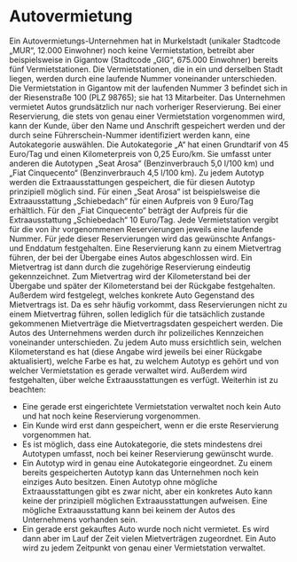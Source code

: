 # Autovermietung

Ein Autovermietungs-Unternehmen hat in Murkelstadt (unikaler Stadtcode „MUR“, 12.000 Einwohner) noch keine Vermietstation, betreibt aber beispielsweise in Gigantow (Stadtcode „GIG“, 675.000 Einwohner) bereits fünf Vermietstationen. Die Vermietstationen, die in ein und derselben Stadt liegen, werden durch eine laufende Nummer voneinander unterschieden. Die Vermietstation in Gigantow mit der laufenden Nummer 3 befindet sich in der Riesenstraße 100 (PLZ 98765); sie hat 13 Mitarbeiter. Das Unternehmen vermietet Autos grundsätzlich nur nach vorheriger Reservierung. Bei einer Reservierung, die stets von genau einer Vermietstation vorgenommen wird, kann der Kunde, über den Name und Anschrift gespeichert werden und der durch seine Führerschein-Nummer identifiziert werden kann, eine Autokategorie auswählen. Die Autokategorie „A“ hat einen Grundtarif von 45 Euro/Tag und einen Kilometerpreis von 0,25 Euro/km. Sie umfasst unter anderen die Autotypen „Seat Arosa“ (Benzinverbrauch 5,0 l/100 km) und „Fiat Cinquecento“ (Benzinverbrauch 4,5 l/100 km). Zu jedem Autotyp werden die Extraausstattungen gespeichert, die für diesen Autotyp prinzipiell möglich sind. Für einen „Seat Arosa“ ist beispielsweise die Extraausstattung „Schiebedach“ für einen Aufpreis von 9 Euro/Tag erhältlich. Für den „Fiat Cinquecento“ beträgt der Aufpreis für die Extraausstattung „Schiebedach“ 10 Euro/Tag. Jede Vermietstation vergibt für die von ihr vorgenommenen Reservierungen jeweils eine laufende Nummer. Für jede dieser Reservierungen wird das gewünschte Anfangs- und Enddatum festgehalten. Eine Reservierung kann zu einem Mietvertrag führen, der bei der Übergabe eines Autos abgeschlossen wird. Ein Mietvertrag ist dann durch die zugehörige Reservierung eindeutig gekennzeichnet. Zum Mietvertrag wird der Kilometerstand bei der Übergabe und später der Kilometerstand bei der Rückgabe festgehalten. Außerdem wird festgelegt, welches konkrete Auto Gegenstand des Mietvertrags ist. Da es sehr häufig vorkommt, dass Reservierungen nicht zu einem Mietvertrag führen, sollen lediglich für die tatsächlich zustande gekommenen Mietverträge die Mietvertragsdaten gespeichert werden. Die Autos des Unternehmens werden durch ihr polizeiliches Kennzeichen voneinander unterschieden. Zu jedem Auto muss ersichtlich sein, welchen Kilometerstand es hat (diese Angabe wird jeweils bei einer Rückgabe aktualisiert), welche Farbe es hat, zu welchem Autotyp es gehört und von welcher Vermietstation es gerade verwaltet wird. Außerdem wird festgehalten, über welche Extraausstattungen es verfügt.
Weiterhin ist zu beachten:

* Eine gerade erst eingerichtete Vermietstation verwaltet noch kein Auto und hat noch keine Reservierung vorgenommen.
* Ein Kunde wird erst dann gespeichert, wenn er die erste Reservierung vorgenommen hat.
* Es ist möglich, dass eine Autokategorie, die stets mindestens drei Autotypen umfasst, noch bei keiner Reservierung gewünscht wurde.
* Ein Autotyp wird in genau eine Autokategorie eingeordnet. Zu einem bereits gespeicherten Autotyp kann das Unternehmen noch kein einziges Auto besitzen. Einen Autotyp ohne mögliche Extraausstattungen gibt es zwar nicht, aber ein konkretes Auto kann keine der prinzipiell möglichen Extraausstattungen aufweisen. Eine mögliche Extraausstattung kann bei keinem der Autos des Unternehmens vorhanden sein.
* Ein gerade erst gekauftes Auto wurde noch nicht vermietet. Es wird dann aber im Lauf der Zeit vielen Mietverträgen zugeordnet. Ein Auto wird zu jedem Zeitpunkt von genau einer Vermietstation verwaltet.